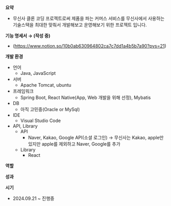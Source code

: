 **요약**

- 무신사 클론 코딩 프로젝트로써 제품을 파는 커머스 서비스를 무신사에서 사용하는 기술스택을 최대한 맞춰서 개발해보고 운영해보기 위한 프로젝트 입니다.

**기능 명세서 → (작성 중)**

- (https://www.notion.so/10b0ab630964802ca7c7dd1a4b5b7a90?pvs=21)

**개발 환경**

- 언어
    - Java, JavaScript
- 서버
    - Apache Tomcat, ubuntu
- 프레임워크
    - Spring Boot, React Native(App, Web 개발을 위해 선정), Mybatis
- DB
    - 아직 고민중(Oracle or MySql)
- IDE
    - Visual Studio Code
- API, Library
    - API
        - Naver, Kakao, Google API(소셜 로그인) → 무신사는 Kakao, apple만 있지만 apple를 제외하고 Naver, Google를 추가
    - Library
        - React

**역할**

**성과**

**시기**

- 2024.09.21 ~ 진행중
